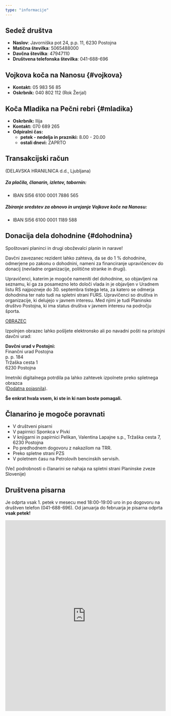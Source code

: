 ```yaml
---
type: "informacije"
---
```


## Sedež društva  

- **Naslov**: Javorniška pot 24, p.p. 11, 6230 Postojna
- **Matična številka**: 5065488000
- **Davčna številka**: 47947110
- **Društvena telefonska številka**: 041-688-696

## Vojkova koča na Nanosu {#vojkova}

- **Kontakt:** 05 983 56 85
- **Oskrbnik:** 040 802 112 (Rok Žerjal)

## Koča Mladika na Pečni rebri {#mladika}

- **Oskrbnik:** Ilija
- **Kontakt:** 070 689 265
- **Odpiralni čas:**
    - **petek - nedelja in prazniki:**  8.00 - 20.00
    - **ostali dnevi:** ZAPRTO

## Transakcijski račun 
(DELAVSKA HRANILNICA d.d., Ljubljana)

##### Za plačila, članarin, izletov, tabornin:
- IBAN SI56 6100 0001 7886 565

##### Zbiranje sredstev za obnovo in  urejanje Vojkove koče na Nanosu:
- IBAN SI56 6100 0001 1189 588

## Donacija dela dohodnine {#dohodnina}
Spoštovani planinci in drugi oboževalci planin in narave!

Davčni zavezanec rezident lahko zahteva, da se do 1 % dohodnine, odmerjene po zakonu o dohodnini, nameni za financiranje upravičencev do donacij (nevladne organizacije, politične stranke in drugi).

Upravičenci, katerim je mogoče nameniti del dohodnine, so objavljeni na seznamu, ki ga za posamezno leto določi vlada in je objavljen v Uradnem listu RS najpozneje do 30. septembra tistega leta, za katero se odmerja dohodnina ter nato tudi na spletni strani FURS.
Upravičenci so društva in organizacije, ki delujejo v javnem interesu. Med njimi je tudi Planinsko društvo Postojna, ki ima status društva v javnem interesu na področju športa.

[OBRAZEC](/documents/obrazec-za-donacijo-dela-dohodnine.pdf)

Izpolnjen obrazec lahko pošljete elektronsko ali po navadni pošti na pristojni davčni urad:

**Davčni urad v Postojni:**  
Finančni urad Postojna  
p. p. 184  
Tržaška cesta 1  
6230 Postojna  

Imetniki digitalnega potrdila pa lahko zahtevek izpolnete preko spletnega obrazca  
([Dodatna pojasnila](https://edavki.durs.si/EdavkiPortal/openportal/CommonPages/Opdynp/PageD.aspx?category=namenitev_dela_dohodnine_fo)).

**Še enkrat hvala vsem, ki ste in ki nam boste pomagali.**

## Članarino je mogoče poravnati

- V društveni pisarni
- V papirnici Sponkca v Pivki
- V knjigarni in papirnici Pelikan, Valentina Lapajne s.p., Tržaška cesta 7, 6230 Postojna
- Po predhodnem dogovoru z nakazilom na TRR.
- Preko spletne strani PZS
- V poletnem času na Petrolovih bencinskih servisih.

(Več podrobnosti o članarini se nahaja na spletni strani Planinske zveze Slovenije)

## Društvena pisarna

Je odprta vsak 1. petek v mesecu med 18:00-19:00 uro in po dogovoru na društven telefon (041-688-696).
Od januarja do februarja je pisarna odprta **vsak petek!**

<div style="width: 100%"><iframe width="100%" height="600" src="https://maps.google.com/maps?width=100%&amp;height=600&amp;hl=en&amp;q=Kolodvorska%20cesta%204%20Pivka+(PD%20Postojna)&amp;ie=UTF8&amp;t=&amp;z=18&amp;iwloc=B&amp;output=embed" frameborder="0" scrolling="no" marginheight="0" marginwidth="0"><a href="https://www.maps.ie/map-my-route/"></a></iframe></div><br />